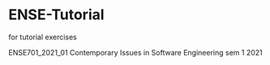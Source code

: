 # ENSE-Tutorial
for tutorial exercises 

ENSE701_2021_01 Contemporary Issues in Software Engineering sem 1 2021 
